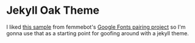 # Jekyll Oak Theme

I liked [this sample](https://femmebot.github.io/google-type/#femmebot-03) from femmebot's [Google Fonts pairing project](https://femmebot.github.io/google-type) so I'm gonna use that as a starting point for goofing around with a jekyll theme.
